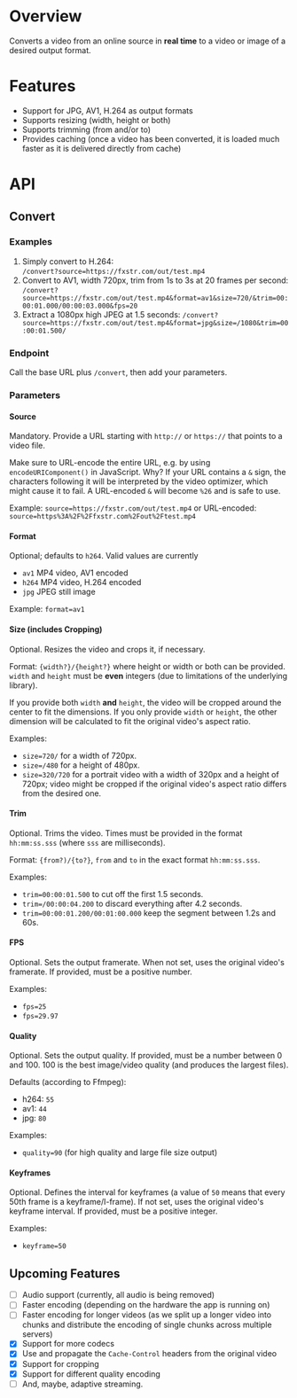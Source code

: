 # Overview

Converts a video from an online source in **real time** to a video or image of a desired output
format.

# Features
- Support for JPG, AV1, H.264 as output formats
- Supports resizing (width, height or both)
- Supports trimming (from and/or to)
- Provides caching (once a video has been converted, it is loaded much faster as it is delivered
    directly from cache) 

# API

## Convert

### Examples

1. Simply convert to H.264:    
    `/convert?source=https://fxstr.com/out/test.mp4`
2. Convert to AV1, width 720px, trim from 1s to 3s at 20 frames per second:
    `/convert?source=https://fxstr.com/out/test.mp4&format=av1&size=720/&trim=00:00:01.000/00:00:03.000&fps=20`
3. Extract a 1080px high JPEG at 1.5 seconds:
    `/convert?source=https://fxstr.com/out/test.mp4&format=jpg&size=/1080&trim=00:00:01.500/`

### Endpoint
Call the base URL plus `/convert`, then add your parameters.

### Parameters

#### Source
Mandatory. Provide a URL starting with `http://` or `https://` that points to a video file.

Make sure to URL-encode the entire URL, e.g. by using `encodeURIComponent()` in JavaScript. Why?
If your URL contains a `&` sign, the characters following it will be interpreted by the video
optimizer, which might cause it to fail. A URL-encoded `&` will become `%26` and is safe to use.

Example: `source=https://fxstr.com/out/test.mp4` or URL-encoded:
`source=https%3A%2F%2Ffxstr.com%2Fout%2Ftest.mp4`

#### Format

Optional; defaults to `h264`. Valid values are currently
- `av1` MP4 video, AV1 encoded
- `h264` MP4 video, H.264 encoded
- `jpg` JPEG still image

Example: `format=av1`

#### Size (includes Cropping)

Optional. Resizes the video and crops it, if necessary.

Format: `{width?}/{height?}` where height or width or both can be provided. `width` and `height`
must be **even** integers (due to limitations of the underlying library).

If you provide both `width` **and** `height`, the video will be cropped around the center to fit the
dimensions. If you only provide `width` or `height`, the other dimension will be calculated
to fit the original video's aspect ratio.

Examples:
- `size=720/` for a width of 720px.
- `size=/480` for a height of 480px.
- `size=320/720` for a portrait video with a width of 320px and a height of 720px; video might be
    cropped if the original video's aspect ratio differs from the desired one.

#### Trim

Optional. Trims the video. Times must be provided in the format `hh:mm:ss.sss` (where `sss` are
milliseconds).

Format: `{from?)/{to?}`, `from` and `to` in the exact format `hh:mm:ss.sss`.

Examples: 
- `trim=00:00:01.500` to cut off the first 1.5 seconds.
- `trim=/00:00:04.200` to discard everything after 4.2 seconds.
- `trim=00:00:01.200/00:01:00.000` keep the segment between 1.2s and 60s.

#### FPS

Optional. Sets the output framerate. When not set, uses the original video's framerate. If provided,
must be a positive number.

Examples: 
- `fps=25`
- `fps=29.97`

#### Quality

Optional. Sets the output quality. If provided, must be a number between 0 and 100. 100 is the
best image/video quality (and produces the largest files).

Defaults (according to Ffmpeg):
- h264: `55`
- av1: `44`
- jpg: `80`

Examples:
- `quality=90` (for high quality and large file size output)

#### Keyframes

Optional. Defines the interval for keyframes (a value of `50` means that every 50th frame is a
keyframe/I-frame). If not set, uses the original video's keyframe interval. If provided,
must be a positive integer.

Examples:
- `keyframe=50`


## Upcoming Features
- [ ] Audio support (currently, all audio is being removed)
- [ ] Faster encoding (depending on the hardware the app is running on)
- [ ] Faster encoding for longer videos (as we split up a longer video into chunks and distribute
    the encoding of single chunks across multiple servers)
- [x] Support for more codecs
- [x] Use and propagate the `Cache-Control` headers from the original video
- [x] Support for cropping
- [x] Support for different quality encoding
- [ ] And, maybe, adaptive streaming.

<link rel="stylesheet" href="/styles/style.css">